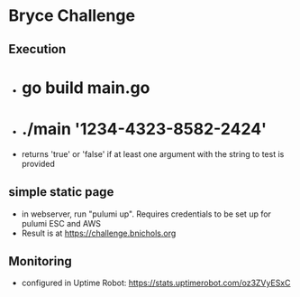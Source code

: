 # Bryce Challenge

## Execution

- # go build main.go
- # ./main '1234-4323-8582-2424'
- returns 'true' or 'false' if at least one argument with the string to test is provided

## simple static page

- in webserver, run "pulumi up".  Requires credentials to be set up for pulumi ESC and AWS
- Result is at https://challenge.bnichols.org

## Monitoring

- configured in Uptime Robot: https://stats.uptimerobot.com/oz3ZVyESxC

